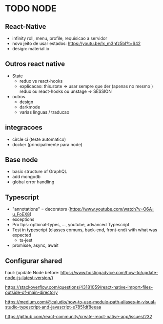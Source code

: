 # TODO NODE

## React-Native
- infinity roll, menu, profile, requisicao a servidor
- novo jeito de usar estados: https://youtu.be/lx_m3nfz5bI?t=642
- design: material.io

## Outros react native
- State
  - redux vs react-hooks
  - explicacao:
    this.state => usar sempre que der (apenas no mesmo )
    redux ou react-hooks ou unstage => SESSION
- outros
  - design
  - darkmode
  - varias linguas / traducao

## integracoes
- circle ci (teste automatico)
- docker (principalmente para node)

## Base node
- basic structure of GraphQL
- add mongodb
- global error handling

## Typescript
- "annotations" = decorators (https://www.youtube.com/watch?v=O6A-u_FoEX8)
- exceptions
- Pro tips: optional-types, ..., youtube, advanced Typescript
- Test in typescript (classes comuns, back-end, front-end) with what was expected
  - ts-jest
- promisse, async, await

## Configurar shared
haul:  (update Node before: https://www.hostingadvice.com/how-to/update-node-js-latest-version/)

https://stackoverflow.com/questions/43181059/react-native-import-files-outside-of-main-directory

https://medium.com/@caludio/how-to-use-module-path-aliases-in-visual-studio-typescript-and-javascript-e7851df8eeaa

https://github.com/react-community/create-react-native-app/issues/232